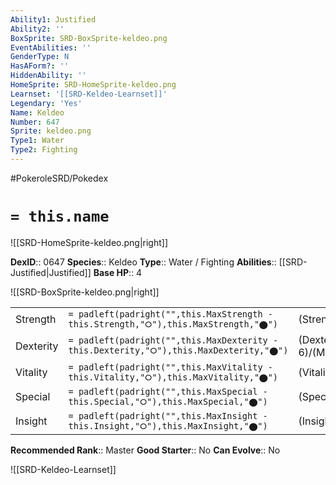 ```yaml
---
Ability1: Justified
Ability2: ''
BoxSprite: SRD-BoxSprite-keldeo.png
EventAbilities: ''
GenderType: N
HasAForm?: ''
HiddenAbility: ''
HomeSprite: SRD-HomeSprite-keldeo.png
Learnset: '[[SRD-Keldeo-Learnset]]'
Legendary: 'Yes'
Name: Keldeo
Number: 647
Sprite: keldeo.png
Type1: Water
Type2: Fighting
---
```


#PokeroleSRD/Pokedex

# `= this.name`

![[SRD-HomeSprite-keldeo.png|right]]

**DexID**:: 0647
**Species**:: Keldeo
**Type**:: Water / Fighting
**Abilities**:: [[SRD-Justified|Justified]]
**Base HP**:: 4

![[SRD-BoxSprite-keldeo.png|right]]

|           |                                                                                        |                                          |
| --------- | -------------------------------------------------------------------------------------- | ---------------------------------------- |
| Strength  | `= padleft(padright("",this.MaxStrength - this.Strength,"⭘"),this.MaxStrength,"⬤")`    | (Strength::5)/(MaxStrength::5)   |
| Dexterity | `= padleft(padright("",this.MaxDexterity - this.Dexterity,"⭘"),this.MaxDexterity,"⬤")` | (Dexterity:: 6)/(MaxDexterity::6) |
| Vitality  | `= padleft(padright("",this.MaxVitality - this.Vitality,"⭘"),this.MaxVitality,"⬤")`    | (Vitality::5)/(MaxVitality::5)   |
| Special   | `= padleft(padright("",this.MaxSpecial - this.Special,"⭘"),this.MaxSpecial,"⬤")`       | (Special::7)/(MaxSpecial::7)     |
| Insight   | `= padleft(padright("",this.MaxInsight - this.Insight,"⭘"),this.MaxInsight,"⬤")`       | (Insight::5)/(MaxInsight::5)     |

**Recommended Rank**:: Master
**Good Starter**:: No
**Can Evolve**:: No

![[SRD-Keldeo-Learnset]]